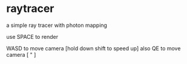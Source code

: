 # raytracer
a simple ray tracer with photon mapping

use SPACE to render

WASD to move camera     [hold down shift to speed up]
also QE to move camera  [             "             ]

